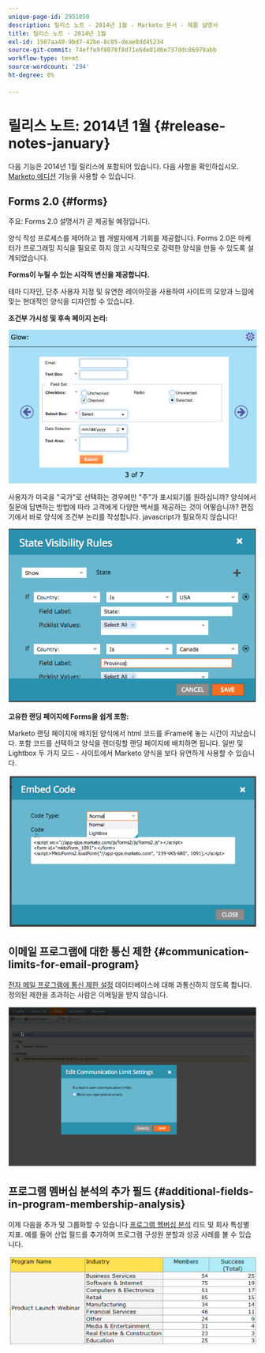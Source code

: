 ```yaml
---
unique-page-id: 2951050
description: 릴리스 노트 - 2014년 1월 - Marketo 문서 - 제품 설명서
title: 릴리스 노트 - 2014년 1월
exl-id: 1507aa40-9bd7-42be-8c85-deae8dd45234
source-git-commit: 74effe9f8078f8d71e6de01d6e737ddc86978abb
workflow-type: tm+mt
source-wordcount: '294'
ht-degree: 0%

---
```


# 릴리스 노트: 2014년 1월 {#release-notes-january}

다음 기능은 2014년 1월 릴리스에 포함되어 있습니다. 다음 사항을 확인하십시오. [Marketo 에디션](https://www.marketo.com/pricing/) 기능을 사용할 수 있습니다.

## Forms 2.0 {#forms}

주요: Forms 2.0 설명서가 곧 제공될 예정입니다.

양식 작성 프로세스를 제어하고 웹 개발자에게 기회를 제공합니다. Forms 2.0은 마케터가 프로그래밍 지식을 필요로 하지 않고 시각적으로 강력한 양식을 만들 수 있도록 설계되었습니다.

**Forms이 누릴 수 있는 시각적 변신을 제공합니다.**

테마 디자인, 단추 사용자 지정 및 유연한 레이아웃을 사용하여 사이트의 모양과 느낌에 맞는 현대적인 양식을 디자인할 수 있습니다.

**조건부 가시성 및 후속 페이지 논리:**

![](assets/image2014-9-22-10-3a30-3a52.png)

사용자가 미국을 &quot;국가&quot;로 선택하는 경우에만 &quot;주&quot;가 표시되기를 원하십니까? 양식에서 질문에 답변하는 방법에 따라 고객에게 다양한 백서를 제공하는 것이 어떻습니까? 편집기에서 바로 양식에 조건부 논리를 작성합니다. javascript가 필요하지 않습니다!

![](assets/image2014-9-22-10-3a31-3a54.png)

**고유한 랜딩 페이지에 Forms을 쉽게 포함:**

Marketo 랜딩 페이지에 배치된 양식에서 html 코드를 iFrame에 놓는 시간이 지났습니다. 포함 코드를 선택하고 양식을 렌더링할 랜딩 페이지에 배치하면 됩니다. 일반 및 Lightbox 두 가지 모드 - 사이트에서 Marketo 양식을 보다 유연하게 사용할 수 있습니다.

![](assets/image2014-9-22-10-3a38-3a2.png)

## 이메일 프로그램에 대한 통신 제한 {#communication-limits-for-email-program}

[전자 메일 프로그램에 통신 제한 설정](/help/marketo/product-docs/email-marketing/email-programs/email-program-actions/enable-disable-communication-limits-in-an-email-program.md) 데이터베이스에 대해 과통신하지 않도록 합니다. 정의된 제한을 초과하는 사람은 이메일을 받지 않습니다.

![](assets/image2014-9-22-10-3a38-3a31.png)

## 프로그램 멤버십 분석의 추가 필드 {#additional-fields-in-program-membership-analysis}

이제 다음을 추가 및 그룹화할 수 있습니다 [프로그램 멤버십 분석](/help/marketo/product-docs/reporting/revenue-cycle-analytics/program-analytics/build-a-program-membership-analysis-report-that-lists-leads.md) 리드 및 회사 특성별 지표. 예를 들어 산업 필드를 추가하여 프로그램 구성원 분할과 성공 사례를 볼 수 있습니다.

![](assets/image2014-9-22-10-3a39-3a1.png)
